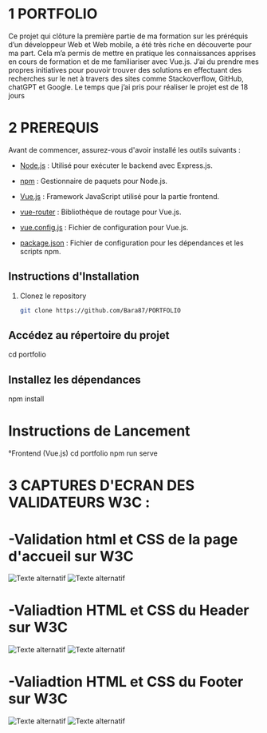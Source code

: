 # 1 PORTFOLIO


Ce projet qui clôture la première partie de ma formation sur les préréquis 
d’un développeur Web et Web mobile, a été très riche en découverte pour ma part. 
Cela m’a permis de mettre en pratique les connaissances apprises en cours de formation et de me familiariser avec Vue.js.
J’ai du prendre mes propres initiatives pour pouvoir trouver des solutions en effectuant des recherches sur le net à travers des sites 
comme Stackoverflow, GitHub, chatGPT et Google. Le temps que j’ai pris pour réaliser
le projet est de 18 jours

# 2 PREREQUIS

Avant de commencer, assurez-vous d'avoir installé les outils suivants :

- [Node.js](https://nodejs.org/) : Utilisé pour exécuter le backend avec Express.js.
  
- [npm](https://www.npmjs.com/) : Gestionnaire de paquets pour Node.js.
  
- [Vue.js](https://vuejs.org/) : Framework JavaScript utilisé pour la partie frontend.

- [vue-router](https://router.vuejs.org/) : Bibliothèque de routage pour Vue.js.

- [vue.config.js](https://cli.vuejs.org/config/) : Fichier de configuration pour Vue.js.
  
- [package.json](https://docs.npmjs.com/cli/v7/configuring-npm/package-json) : Fichier de configuration pour les dépendances et les scripts npm.

## Instructions d'Installation

1. Clonez le repository
   ```bash
   git clone https://github.com/Bara87/PORTFOLIO

## Accédez au répertoire du projet

cd portfolio

## Installez les dépendances

npm install

# Instructions de Lancement

 °Frontend (Vue.js)
  cd portfolio
  npm run serve


# 3 CAPTURES D'ECRAN DES VALIDATEURS W3C :

# -Validation html et CSS de la page d'accueil sur W3C 

![Texte alternatif](https://raw.githubusercontent.com/Bara87/PORTFOLIO/master/public/images/App.jpeg) ![Texte alternatif](https://raw.githubusercontent.com/Bara87/PORTFOLIO/master/public/images/Appcss.jpeg)




# -Valiadtion HTML et CSS du Header sur W3C

![Texte alternatif](https://raw.githubusercontent.com/Bara87/PORTFOLIO/master/public/images/header.jpeg)
![Texte alternatif](https://raw.githubusercontent.com/Bara87/PORTFOLIO/master/public/images/headercss.jpeg)





# -Valiadtion HTML et CSS du Footer sur W3C

![Texte alternatif](https://raw.githubusercontent.com/Bara87/PORTFOLIO/master/public/images/footer.jpeg)
![Texte alternatif](https://raw.githubusercontent.com/Bara87/PORTFOLIO/master/public/images/fcss.jpeg)




